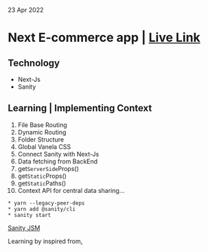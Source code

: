 23 Apr 2022

# Next E-commerce app | [Live Link]()

## Technology
* Next-Js
* Sanity

## Learning | Implementing Context
1. File Base Routing
2. Dynamic Routing
3. Folder Structure
4. Global Vanela CSS 
5. Connect Sanity with Next-Js
6. Data fetching from BackEnd
7. get`ServerSide`Props()
8. get`Static`Props()
9. get`Static`Paths()
10. Context API for central data sharing...


```
* yarn --legacy-peer-deps
* yarn add @sanity/cli
* sanity start 
```

[Sanity JSM](https://www.sanity.io/javascriptmastery2022)

Learning by inspired from[.](https://youtu.be/4mOkFXyxfsU)
